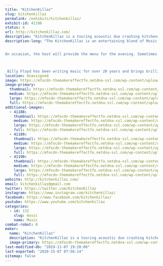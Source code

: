 ```yaml
---
title: "KitchenKillaz"
slug: kitchenkillaz
permalink: /exhibits/kitchenkillaz/
exhibit-id: 41186
status: 4
url: http://kitchenkillaz.com/
description: "KitchenKillaz is a touring acoustic duo crashing kitchens around the country.  Comprised of Billy Floyd, Jay \"the Commodore\" Stephens and The Mad Scientist, Dennis Cutter."
description-long: "The KitchenKillaz is an entertaining blend of Music, Culinary Arts, Community, and Interaction. Their show is a unique concept as they crash (play) a different kitchen every Friday night, in an audience member's home while streaming it live on Facebook at 9:05 pm. During the show, they play a mixture of creative and catchy originals and well-known covers, treating their audience to a very cool experience. 


On occasion, the host will provide the menu for the evening. Sometimes catered, cooked, or ordered, the food, kitchen, and recipe are talked about and shared with the live audience. If the host wants to enjoy the evening, relax, and entertain their guests, they can leave the cooking to The Mad Scientist. Dennis Cutter is a traveling chef that tours with the duo serving up delicious entrees for the viewers to experience and the guests to enjoy. At 7:05 pm, each Monday and Wednesday, they play a shorter version of the show with their Monday show including a weekly wrap-up and a Wednesday show including songs voted on by the community.



 Billy Floyd has been writing music for over 20 years and brings brilliant energy to songwriting paired perfectly with The Commodore (Jay Stephens) his amazing harmonies and creating the perfect guitar lines.  The KitchenKillaz are broadcast on IndieSceneMusicRadio every Sunday. They receive press coverage, national and international radio airplay, and have been featured on various podcasts, radio stations and TV shows such as A Corporate Time with Tom &amp; Dan, DropKick Radio, Belter Radio UK, Tampa Bay's Morning Blend and local events such as United We Brunch, Big Green Egg Fest, SYFY Bartow, Beatles on the Beach."
location: Unassigned
image: https://mfocdn-themakereffectfo.netdna-ssl.com/wp-content/uploads/2019/11/69852198_654299981733213_3529869518471954432_o-1.jpg
image-primary:
  thumbnail: https://mfocdn-themakereffectfo.netdna-ssl.com/wp-content/uploads/2019/11/69852198_654299981733213_3529869518471954432_o-1-150x150.jpg
  medium: https://mfocdn-themakereffectfo.netdna-ssl.com/wp-content/uploads/2019/11/69852198_654299981733213_3529869518471954432_o-1-300x300.jpg
  large: https://mfocdn-themakereffectfo.netdna-ssl.com/wp-content/uploads/2019/11/69852198_654299981733213_3529869518471954432_o-1.jpg
  full: https://mfocdn-themakereffectfo.netdna-ssl.com/wp-content/uploads/2019/11/69852198_654299981733213_3529869518471954432_o-1.jpg
additional-images:
  - 41188:
    thumbnail: https://mfocdn-themakereffectfo.netdna-ssl.com/wp-content/uploads/2019/11/52457281_392468644649976_7597117854596464640_n-150x150.jpg
    medium: https://mfocdn-themakereffectfo.netdna-ssl.com/wp-content/uploads/2019/11/52457281_392468644649976_7597117854596464640_n-300x231.jpg
    large: https://mfocdn-themakereffectfo.netdna-ssl.com/wp-content/uploads/2019/11/52457281_392468644649976_7597117854596464640_n.jpg
    full: https://mfocdn-themakereffectfo.netdna-ssl.com/wp-content/uploads/2019/11/52457281_392468644649976_7597117854596464640_n.jpg
  - 41189:
    thumbnail: https://mfocdn-themakereffectfo.netdna-ssl.com/wp-content/uploads/2019/11/72424957_682296115600266_5239953671277510656_n-150x150.png
    medium: https://mfocdn-themakereffectfo.netdna-ssl.com/wp-content/uploads/2019/11/72424957_682296115600266_5239953671277510656_n-171x300.png
    large: https://mfocdn-themakereffectfo.netdna-ssl.com/wp-content/uploads/2019/11/72424957_682296115600266_5239953671277510656_n.png
    full: https://mfocdn-themakereffectfo.netdna-ssl.com/wp-content/uploads/2019/11/72424957_682296115600266_5239953671277510656_n.png
  - 41190:
    thumbnail: https://mfocdn-themakereffectfo.netdna-ssl.com/wp-content/uploads/2019/11/72148190_675665206263357_3585088534312124416_o-150x150.jpg
    medium: https://mfocdn-themakereffectfo.netdna-ssl.com/wp-content/uploads/2019/11/72148190_675665206263357_3585088534312124416_o-168x300.jpg
    large: https://mfocdn-themakereffectfo.netdna-ssl.com/wp-content/uploads/2019/11/72148190_675665206263357_3585088534312124416_o.jpg
    full: https://mfocdn-themakereffectfo.netdna-ssl.com/wp-content/uploads/2019/11/72148190_675665206263357_3585088534312124416_o.jpg
website: http://kitchenkillaz.com/
email: kitchenkillaz@gmail.com
twitter: https://twitter.com/KitchenKillaz
instagram: https://www.instagram.com/kitchenkillaz/
facebook: https://www.facebook.com/kitchenkillaz/
youtube: https://www.youtube.com/kitchenkillaz
categories:
  - id: 132
    slug: music
    name: Music
combat-robot: 0
maker:
  name: "KitchenKillaz"
  description: "KitchenKillaz is a touring acoustic duo crashing kitchens around the country.  Comprised of Billy Floyd, Jay \"the Commodore\" Stephens and The Mad Scientist, Dennis Cutter. The KitchenKillaz is an entertaining blend of Music, Culinary Arts, Community, and Interaction. Their show is a unique concept as they crash (play) a different kitchen every Friday night, in an audience member's home while streaming it live on Facebook at 9:05 pm. During the show, they play a mixture of creative and catchy originals and well-known covers, treating their audience to a very cool experience. "
  image-primary: https://mfocdn-themakereffectfo.netdna-ssl.com/wp-content/uploads/2019/11/69852198_654299981733213_3529869518471954432_o-300x300.jpg
last-modified-db: "2019-11-07 19:28:06"
last-exported: "2020-15-07 07:56:14"
sitemap: false
---
```

